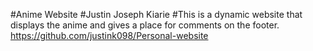 #Anime Website
#Justin Joseph Kiarie
#This is a dynamic website that displays the anime and gives a place for comments on the footer.
https://github.com/justink098/Personal-website
